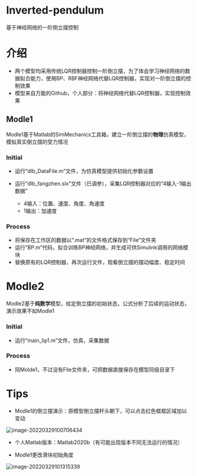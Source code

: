 # Inverted-pendulum
 基于神经网络的一阶倒立摆控制

# 介绍

- 两个模型均采用传统LQR控制器控制一阶倒立摆，为了体会学习神经网络的数据拟合能力，使用BP、RBF神经网络代替LQR控制器，实现对一阶倒立摆的控制效果
- 模型来自万能的Github，个人部分：将神经网络代替LQR控制器，实现控制效果

## Modle1

Modle1基于Matlab的SimMechanics工具箱，建立一阶倒立摆的**物理**仿真模型，模拟真实倒立摆的受力情况

### Initial

- 运行“dlb_DataFile.m”文件，为仿真模型提供初始化参数设置

- 运行“dlb_fangzhen.slx”文件（已调参），采集LQR控制器对应的“4输入-1输出数据”
  - 4输入：位置、速度、角度、角速度
  - 1输出：加速度

### Process

- 将保存在工作区的数据以“.mat”的文件格式保存到“File”文件夹
- 运行“BP.m”代码，拟合训练BP神经网络，并生成可供Simulink调用的网络模块
- 替换原有的LQR控制器，再次运行文件，观看倒立摆的摆动幅度、稳定时间



# Modle2

Modle2基于**纯数学**模型，给定倒立摆的初始状态，公式分析了后续的运动状态，演示效果不如Modle1



### Initial

- 运行“main_lip1.m”文件，仿真，采集数据

### Process

- 同Molde1，不过没有File文件夹，可把数据直接保存在模型同级目录下

  

# Tips

- Modle1的倒立摆演示：原模型倒立摆杆头朝下，可以点击红色框框区域加以变动

![image-20220329100706434](https://gitee.com/HMTeenage/image/raw/master/Summary/image-20220329100706434.png)

- 个人Matlab版本：Matlab2020b（有可能出现版本不同无法运行的情况）

- Modle1更改滑块初始角度

![image-20220329101315339](https://gitee.com/HMTeenage/image/raw/master/Summary/image-20220329101315339.png)

